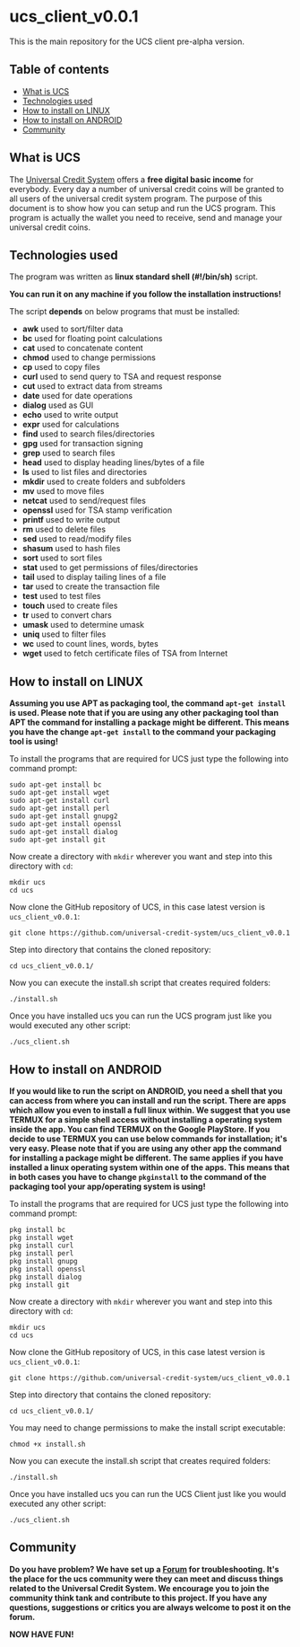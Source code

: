 # ucs_client_v0.0.1

This is the main repository for the UCS client pre-alpha version.

## Table of contents
* [What is UCS](#what-is-ucs)
* [Technologies used](#technologies-used)
* [How to install on LINUX](#how-to-install-on-linux)
* [How to install on ANDROID](#how-to-install-on-android)
* [Community](#community)

## What is UCS
The [Universal Credit System](https://www.universal-credit-system.org) offers a **free digital basic income** for everybody. Every day a number of universal credit coins will be granted to all users of the universal credit system program. The purpose of this document is to show how you can setup and run the UCS program. This program is actually the wallet you need to receive, send and manage your universal credit coins.

## Technologies used
The program was written as **linux standard shell (#!/bin/sh)** script.

**You can run it on any machine if you follow the installation instructions!**

The script **depends** on below programs that must be installed:

* **awk**     used to sort/filter data
* **bc**      used for floating point calculations
* **cat**     used to concatenate content
* **chmod**   used to change permissions
* **cp**      used to copy files
* **curl**    used to send query to TSA and request response
* **cut**     used to extract data from streams
* **date**    used for date operations
* **dialog**  used as GUI
* **echo**    used to write output
* **expr**    used for calculations
* **find**    used to search files/directories
* **gpg**     used for transaction signing
* **grep**    used to search files
* **head**    used to display heading lines/bytes of a file
* **ls**      used to list files and directories
* **mkdir**   used to create folders and subfolders
* **mv**      used to move files
* **netcat**  used to send/request files
* **openssl** used for TSA stamp verification
* **printf**  used to write output
* **rm**      used to delete files
* **sed**     used to read/modify files
* **shasum**  used to hash files
* **sort**    used to sort files
* **stat**    used to get permissions of files/directories
* **tail**    used to display tailing lines of a file
* **tar**     used to create the transaction file
* **test**    used to test files
* **touch**   used to create files
* **tr**      used to convert chars
* **umask**   used to determine umask
* **uniq**    used to filter files
* **wc**      used to count lines, words, bytes
* **wget**    used to fetch certificate files of TSA from Internet

## How to install on LINUX
**Assuming you use APT as packaging tool, the command `apt-get install` is used. Please note that if you are using any other packaging tool than APT the command for installing a package might be different. This means you have the change `apt-get install` to the command your packaging tool is using!**

To install the programs that are required for UCS just type the following into command prompt:
```
sudo apt-get install bc
sudo apt-get install wget
sudo apt-get install curl
sudo apt-get install perl
sudo apt-get install gnupg2
sudo apt-get install openssl
sudo apt-get install dialog
sudo apt-get install git
```

Now create a directory with `mkdir` wherever you want and step into this directory with `cd`:
```
mkdir ucs
cd ucs
```

Now clone the GitHub repository of UCS, in this case latest version is `ucs_client_v0.0.1`:
```
git clone https://github.com/universal-credit-system/ucs_client_v0.0.1
```

Step into directory that contains the cloned repository:
```
cd ucs_client_v0.0.1/
```

Now you can execute the install.sh script that creates required folders:
```
./install.sh
```

Once you have installed ucs you can run the UCS program just like you would executed any other script:
```
./ucs_client.sh
```

## How to install on ANDROID
**If you would like to run the script on ANDROID, you need a shell that you can access from where you can install and run the script. There are apps which allow you even to install a full linux within. We suggest that you use TERMUX for a simple shell access without installing a operating system inside the app. You can find TERMUX on the Google PlayStore. If you decide to use TERMUX you can use below commands for installation; it's very easy. Please note that if you are using any other app the command for installing a package might be different. The same applies if you have installed a linux operating system within one of the apps. This means that in both cases you have to change `pkginstall` to the command of the packaging tool your app/operating system is using!**

To install the programs that are required for UCS just type the following into command prompt:
```
pkg install bc
pkg install wget
pkg install curl
pkg install perl
pkg install gnupg
pkg install openssl
pkg install dialog
pkg install git
```

Now create a directory with `mkdir` wherever you want and step into this directory with `cd`:
```
mkdir ucs
cd ucs
```

Now clone the GitHub repository of UCS, in this case latest version is `ucs_client_v0.0.1`:
```
git clone https://github.com/universal-credit-system/ucs_client_v0.0.1
```

Step into directory that contains the cloned repository:
```
cd ucs_client_v0.0.1/
```

You may need to change permissions to make the install script executable:
```
chmod +x install.sh
```

Now you can execute the install.sh script that creates required folders:
```
./install.sh
```

Once you have installed ucs you can run the UCS Client just like you would executed any other script:
```
./ucs_client.sh
```

## Community
**Do you have problem? We have set up a [Forum](https://forum.universal-credit-system.org) for troubleshooting. It's the place for the ucs community were they can meet and discuss things related to the Universal Credit System. We encourage you to join the community think tank and contribute to this project. If you have any questions, suggestions or critics you are always welcome to post it on the forum.**

**NOW HAVE FUN!**
